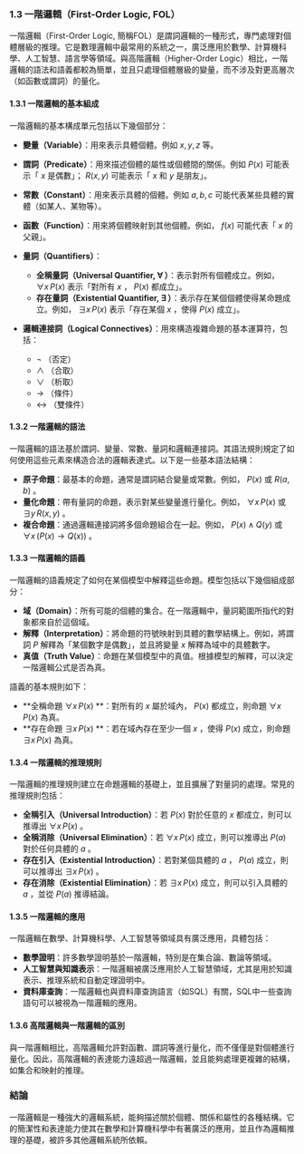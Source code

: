 ### 1.3 一階邏輯（First-Order Logic, FOL）

一階邏輯（First-Order Logic, 簡稱FOL）是謂詞邏輯的一種形式，專門處理對個體層級的推理。它是數理邏輯中最常用的系統之一，廣泛應用於數學、計算機科學、人工智慧、語言學等領域。與高階邏輯（Higher-Order Logic）相比，一階邏輯的語法和語義都較為簡單，並且只處理個體層級的變量，而不涉及對更高層次（如函數或謂詞）的量化。

#### 1.3.1 一階邏輯的基本組成

一階邏輯的基本構成單元包括以下幾個部分：

- **變量（Variable）**：用來表示具體個體。例如  $`x, y, z`$  等。
- **謂詞（Predicate）**：用來描述個體的屬性或個體間的關係。例如  $`P(x)`$  可能表示「 $`x`$  是偶數」； $`R(x, y)`$  可能表示「 $`x`$  和  $`y`$  是朋友」。
- **常數（Constant）**：用來表示具體的個體。例如  $`a, b, c`$  可能代表某些具體的實體（如某人、某物等）。
- **函數（Function）**：用來將個體映射到其他個體。例如， $`f(x)`$  可能代表「 $`x`$  的父親」。
- **量詞（Quantifiers）**：
  - **全稱量詞（Universal Quantifier,  $`\forall`$ ）**：表示對所有個體成立。例如， $`\forall x \, P(x)`$  表示「對所有  $`x`$ ， $`P(x)`$  都成立」。
  - **存在量詞（Existential Quantifier,  $`\exists`$ ）**：表示存在某個個體使得某命題成立。例如， $`\exists x \, P(x)`$  表示「存在某個  $`x`$ ，使得  $`P(x)`$  成立」。

- **邏輯連接詞（Logical Connectives）**：用來構造複雜命題的基本運算符，包括：
  -  $`\neg`$ （否定）
  -  $`\land`$ （合取）
  -  $`\lor`$ （析取）
  -  $`\to`$ （條件）
  -  $`\leftrightarrow`$ （雙條件）

#### 1.3.2 一階邏輯的語法

一階邏輯的語法基於謂詞、變量、常數、量詞和邏輯連接詞。其語法規則規定了如何使用這些元素來構造合法的邏輯表達式。以下是一些基本語法結構：

- **原子命題**：最基本的命題，通常是謂詞結合變量或常數。例如， $`P(x)`$  或  $`R(a, b)`$ 。
- **量化命題**：帶有量詞的命題，表示對某些變量進行量化。例如， $`\forall x \, P(x)`$  或  $`\exists y \, R(x, y)`$ 。
- **複合命題**：通過邏輯連接詞將多個命題組合在一起。例如， $`P(x) \land Q(y)`$  或  $`\forall x \, (P(x) \to Q(x))`$ 。

#### 1.3.3 一階邏輯的語義

一階邏輯的語義規定了如何在某個模型中解釋這些命題。模型包括以下幾個組成部分：

- **域（Domain）**：所有可能的個體的集合。在一階邏輯中，量詞範圍所指代的對象都來自於這個域。
- **解釋（Interpretation）**：將命題的符號映射到具體的數學結構上。例如，將謂詞  $`P`$  解釋為「某個數字是偶數」，並且將變量  $`x`$  解釋為域中的具體數字。
- **真值（Truth Value）**：命題在某個模型中的真值。根據模型的解釋，可以決定一階邏輯公式是否為真。

語義的基本規則如下：
- **全稱命題  $`\forall x \, P(x)`$ **：對所有的  $`x`$  屬於域內， $`P(x)`$  都成立，則命題  $`\forall x \, P(x)`$  為真。
- **存在命題  $`\exists x \, P(x)`$ **：若在域內存在至少一個  $`x`$ ，使得  $`P(x)`$  成立，則命題  $`\exists x \, P(x)`$  為真。

#### 1.3.4 一階邏輯的推理規則

一階邏輯的推理規則建立在命題邏輯的基礎上，並且擴展了對量詞的處理。常見的推理規則包括：

- **全稱引入（Universal Introduction）**：若  $`P(x)`$  對於任意的  $`x`$  都成立，則可以推導出  $`\forall x \, P(x)`$ 。
- **全稱消除（Universal Elimination）**：若  $`\forall x \, P(x)`$  成立，則可以推導出  $`P(a)`$  對於任何具體的  $`a`$ 。
- **存在引入（Existential Introduction）**：若對某個具體的  $`a`$ ， $`P(a)`$  成立，則可以推導出  $`\exists x \, P(x)`$ 。
- **存在消除（Existential Elimination）**：若  $`\exists x \, P(x)`$  成立，則可以引入具體的  $`a`$ ，並從  $`P(a)`$  推導結論。

#### 1.3.5 一階邏輯的應用

一階邏輯在數學、計算機科學、人工智慧等領域具有廣泛應用，具體包括：

- **數學證明**：許多數學證明基於一階邏輯，特別是在集合論、數論等領域。
- **人工智慧與知識表示**：一階邏輯被廣泛應用於人工智慧領域，尤其是用於知識表示、推理系統和自動定理證明中。
- **資料庫查詢**：一階邏輯也與資料庫查詢語言（如SQL）有關，SQL中一些查詢語句可以被視為一階邏輯的應用。

#### 1.3.6 高階邏輯與一階邏輯的區別

與一階邏輯相比，高階邏輯允許對函數、謂詞等進行量化，而不僅僅是對個體進行量化。因此，高階邏輯的表達能力遠超過一階邏輯，並且能夠處理更複雜的結構，如集合和映射的推理。

### 結論

一階邏輯是一種強大的邏輯系統，能夠描述關於個體、關係和屬性的各種結構。它的簡潔性和表達能力使其在數學和計算機科學中有著廣泛的應用，並且作為邏輯推理的基礎，被許多其他邏輯系統所依賴。